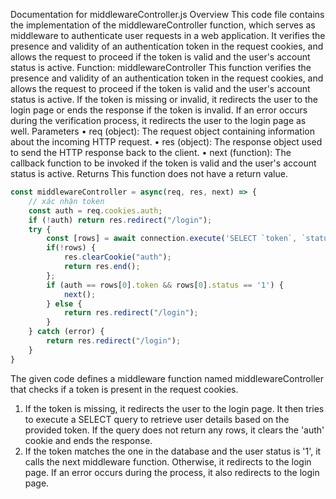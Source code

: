 Documentation for middlewareController.js
Overview
This code file contains the implementation of the middlewareController function, which serves as middleware to authenticate user requests in a web application. It verifies the presence and validity of an authentication token in the request cookies, and allows the request to proceed if the token is valid and the user's account status is active.
Function: middlewareController
This function verifies the presence and validity of an authentication token in the request cookies, and allows the request to proceed if the token is valid and the user's account status is active. If the token is missing or invalid, it redirects the user to the login page or ends the response if the token is invalid. If an error occurs during the verification process, it redirects the user to the login page as well.
Parameters
•	req (object): The request object containing information about the incoming HTTP request.
•	res (object): The response object used to send the HTTP response back to the client.
•	next (function): The callback function to be invoked if the token is valid and the user's account status is active.
Returns
This function does not have a return value.
```js
const middlewareController = async(req, res, next) => {
    // xác nhận token
    const auth = req.cookies.auth;
    if (!auth) return res.redirect("/login");
    try {
        const [rows] = await connection.execute('SELECT `token`, `status` FROM `users` WHERE `token` = ? AND `veri` = 1', [auth]);
        if(!rows) {
            res.clearCookie("auth");
            return res.end();
        };
        if (auth == rows[0].token && rows[0].status == '1') {
            next();
        } else {
            return res.redirect("/login");
        }
    } catch (error) {
        return res.redirect("/login");
    }
}
```
The given code defines a middleware function named middlewareController that checks if a token is present in the request cookies. 
1.	If the token is missing, it redirects the user to the login page. It then tries to execute a SELECT query to retrieve user details based on the provided token. If the query does not return any rows, it clears the 'auth' cookie and ends the response.
2.	If the token matches the one in the database and the user status is '1', it calls the next middleware function. Otherwise, it redirects to the login page. If an error occurs during the process, it also redirects to the login page.

